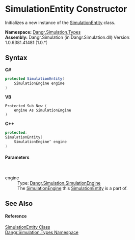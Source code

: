 # SimulationEntity Constructor 
 

Initializes a new instance of the <a href="T_Dangr_Simulation_Types_SimulationEntity">SimulationEntity</a> class.

**Namespace:**&nbsp;<a href="N_Dangr_Simulation_Types">Dangr.Simulation.Types</a><br />**Assembly:**&nbsp;Dangr.Simulation (in Dangr.Simulation.dll) Version: 1.0.6381.41481 (1.0.*)

## Syntax

**C#**<br />
``` C#
protected SimulationEntity(
	SimulationEngine engine
)
```

**VB**<br />
``` VB
Protected Sub New ( 
	engine As SimulationEngine
)
```

**C++**<br />
``` C++
protected:
SimulationEntity(
	SimulationEngine^ engine
)
```


#### Parameters
&nbsp;<dl><dt>engine</dt><dd>Type: <a href="T_Dangr_Simulation_SimulationEngine">Dangr.Simulation.SimulationEngine</a><br />The <a href="T_Dangr_Simulation_SimulationEngine">SimulationEngine</a> this <a href="T_Dangr_Simulation_Types_SimulationEntity">SimulationEntity</a> is a part of.</dd></dl>

## See Also


#### Reference
<a href="T_Dangr_Simulation_Types_SimulationEntity">SimulationEntity Class</a><br /><a href="N_Dangr_Simulation_Types">Dangr.Simulation.Types Namespace</a><br />